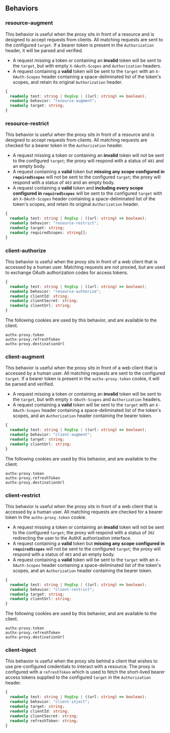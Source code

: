 ## Behaviors

### resource-augment

This behavior is useful when the proxy sits in front of a resource and is designed to accept requests from clients. All matching requests are sent to the configured `target`. If a bearer token is present in the `Authorization` header, it will be parsed and verified.

- A request missing a token or containing an **invalid** token will be sent to the `target`, but with empty `X-OAuth-Scopes` and `Authorization` headers.
- A request containing a **valid** token will be sent to the `target` with an `X-OAuth-Scopes` header containing a space-deliminated list of the token's scopes, and retain its original `Authorization` header.

```ts
{
  readonly test: string | RegExp | ((url: string) => boolean);
  readonly behavior: "resource-augment";
  readonly target: string;
}
```

### resource-restrict

This behavior is useful when the proxy sits in front of a resource and is designed to accept requests from clients. All matching requests are checked for a bearer token in the `Authorization` header.

- A request missing a token or containing an **invalid** token will not be sent to the configured `target`; the proxy will respond with a status of `401` and an empty body.
- A request containing a **valid** token but **missing any scope configured in `requiredScopes`** will not be sent to the configured `target`; the proxy will respond with a status of `403` and an empty body.
- A request containing a **valid** token and **including every scope configured in `requiredScopes`** will be sent to the configured `target` with an `X-OAuth-Scopes` header containing a space-deliminated list of the token's scopes, and retain its original `Authorization` header.

```ts
{
  readonly test: string | RegExp | ((url: string) => boolean);
  readonly behavior: "resource-restrict";
  readonly target: string;
  readonly requiredScopes: string[];
}
```

### client-authorize

This behavior is useful when the proxy sits in front of a web client that is accessed by a human user. Matching requests are not proxied, but are used to exchange OAuth authorization codes for access tokens.

```ts
{
  readonly test: string | RegExp | ((url: string) => boolean);
  readonly behavior: "resource-authorize";
  readonly clientId: string;
  readonly clientSecret: string;
  readonly clientUrl: string;
}
```

The following cookies are used by this behavior, and are available to the client.

```
authx-proxy.token
authx-proxy.refreshToken
authx-proxy.destinationUrl
```

### client-augment

This behavior is useful when the proxy sits in front of a web client that is accessed by a human user. All matching requests are sent to the configured `target`. If a bearer token is present in the `authx-proxy.token` cookie, it will be parsed and verified.

- A request missing a token or containing an **invalid** token will be sent to the `target`, but with empty `X-OAuth-Scopes` and `Authorization` headers.
- A request containing a **valid** token will be sent to the `target` with an `X-OAuth-Scopes` header containing a space-deliminated list of the token's scopes, and an `Authorization` header containing the bearer token.

```ts
{
  readonly test: string | RegExp | ((url: string) => boolean);
  readonly behavior: "client-augment";
  readonly target: string;
  readonly clientUrl: string;
}
```

The following cookies are used by this behavior, and are available to the client.

```
authx-proxy.token
authx-proxy.refreshToken
authx-proxy.destinationUrl
```

### client-restrict

This behavior is useful when the proxy sits in front of a web client that is accessed by a human user. All matching requests are checked for a bearer token in the `authx-proxy.token` cookie.

- A request missing a token or containing an **invalid** token will not be sent to the configured `target`; the proxy will respond with a status of `302` redirecting the user to the AuthX authorization interface.
- A request containing a **valid** token but **missing any scope configured in `requiredScopes`** will not be sent to the configured `target`; the proxy will respond with a status of `403` and an empty body.
- A request containing a **valid** token will be sent to the `target` with an `X-OAuth-Scopes` header containing a space-deliminated list of the token's scopes, and an `Authorization` header containing the bearer token.

```ts
{
  readonly test: string | RegExp | ((url: string) => boolean);
  readonly behavior: "client-restrict";
  readonly target: string;
  readonly clientUrl: string;
}
```

The following cookies are used by this behavior, and are available to the client.

```
authx-proxy.token
authx-proxy.refreshToken
authx-proxy.destinationUrl
```

### client-inject

This behavior is useful when the proxy sits behind a client that wishes to use pre-configured credentials to interact with a resource. The proxy is configured with a `refreshToken` which is used to fetch the short-lived bearer access tokens supplied to the configured `target` in the `Authorization` header.

```ts
{
  readonly test: string | RegExp | ((url: string) => boolean);
  readonly behavior: "client-inject";
  readonly target: string;
  readonly clientId: string;
  readonly clientSecret: string;
  readonly refreshToken: string;
}
```
